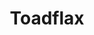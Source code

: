 ---
layout: item
title: Toadflax
item-id: 2998
datatable: true
id: 2998
name: "Toadflax"
members: true
lowalch: 19
highalch: 28
examine: "A useful herb."
monsters:
  - id: 2042
    name: "Zulrah"
    members: true
    combat_level: 725
    wiki_url: "https://oldschool.runescape.wiki/w/Zulrah#Serpentine"
    drops:
      - quantity: "25"
        rarity: 0.008064516129032258
    image: "https://oldschool.runescape.wiki/images/b/bc/Zulrah_%28serpentine%29.png?29a54"
---